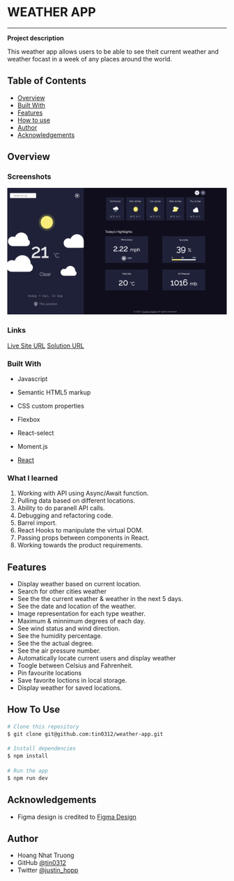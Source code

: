 # WEATHER APP

***********************

**Project description** 

This weather app allows users to be able to see theit current weather and weather focast in a week of any places around the world.


## Table of Contents

- [Overview](#overview)
- [Built With](#built-with)
- [Features](#features)
- [How to use](#how-to-use)
- [Author](#author)
- [Acknowledgements](#acknowledgements)

<!-- OVERVIEW -->

## Overview

### Screenshots

![Weather-App-Screenshot](./src/assets/screenshot.png)

### Links

[Live Site URL](https://clinquant-marshmallow-2752bd.netlify.app/)
[Solution URL](https://github.com/tin0312/weather-app)


### Built With

- Javascript

- Semantic HTML5 markup

- CSS custom properties

- Flexbox

- React-select

- Moment.js

- [React](https://legacy.reactjs.org/docs/getting-started.html)

### What I learned

1. Working with API using Async/Await function.
2. Pulling data based on different locations.
3. Ability to do paranell API calls.
4. Debugging and refactoring code. 
5. Barrel import.
6. React Hooks to manipulate the virtual DOM.
7. Passing props between components in React.
8. Working towards the product requirements.   


## Features

- Display weather based on current location.
- Search for other cities weather
- See the the current weather & weather in the next 5 days.
- See the date and location of the weather.
- Image representation for each type weather.
- Maximum & minnimum degrees of each day.
- See wind status and wind direction.
- See the humidity percentage.
- See the the actual degree.
- See the air pressure number.
- Automatically locate current users and display weather
- Toogle between Celsius and Fahrenheit.
- Pin favourite locations
- Save favorite loctions in local storage. 
- Display weather for saved locations.

## How To Use

```bash
# Clone this repository
$ git clone git@github.com:tin0312/weather-app.git

# Install dependencies
$ npm install

# Run the app
$ npm run dev
```

## Acknowledgements

- Figma design is credited to [Figma Design](https://devchallenges.io/challenges/mM1UIenRhK808W8qmLWv) 

## Author

- Hoang Nhat Truong
- GitHub [@tin0312](https://github.com/tin0312)
- Twitter [@justin_hppp](https://twitter.com/justin_hppp)
